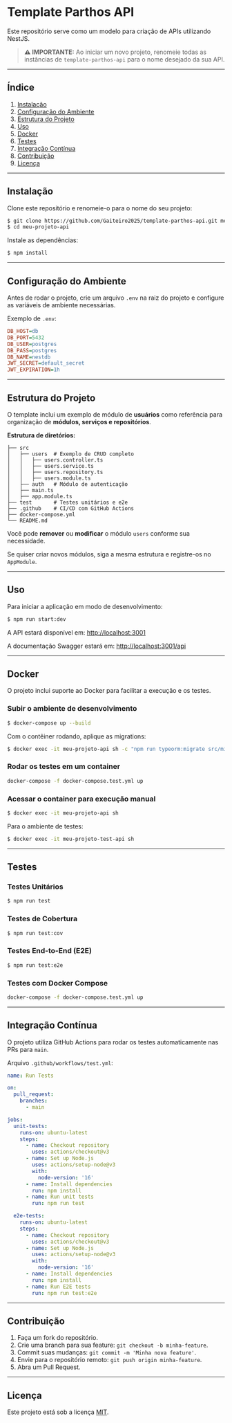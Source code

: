 # Template Parthos API

Este repositório serve como um modelo para criação de APIs utilizando NestJS.

> **⚠ IMPORTANTE:** Ao iniciar um novo projeto, renomeie todas as instâncias de `template-parthos-api` para o nome desejado da sua API.

---

## Índice

1. [Instalação](#instalacao)
2. [Configuração do Ambiente](#configuracao-do-ambiente)
3. [Estrutura do Projeto](#estrutura-do-projeto)
4. [Uso](#uso)
5. [Docker](#docker)
6. [Testes](#testes)
7. [Integração Contínua](#integracao-continua)
8. [Contribuição](#contribuicao)
9. [Licença](#licenca)

---

## Instalação

Clone este repositório e renomeie-o para o nome do seu projeto:

```bash
$ git clone https://github.com/Gaiteiro2025/template-parthos-api.git meu-projeto-api
$ cd meu-projeto-api
```

Instale as dependências:

```bash
$ npm install
```

---

## Configuração do Ambiente

Antes de rodar o projeto, crie um arquivo `.env` na raiz do projeto e configure as variáveis de ambiente necessárias.

Exemplo de `.env`:

```ini
DB_HOST=db
DB_PORT=5432
DB_USER=postgres
DB_PASS=postgres
DB_NAME=nestdb
JWT_SECRET=default_secret
JWT_EXPIRATION=1h
```

---

## Estrutura do Projeto

O template inclui um exemplo de módulo de **usuários** como referência para organização de **módulos, serviços e repositórios**.

**Estrutura de diretórios:**

```
├── src
│   ├── users  # Exemplo de CRUD completo
│   │   ├── users.controller.ts
│   │   ├── users.service.ts
│   │   ├── users.repository.ts
│   │   ├── users.module.ts
│   ├── auth   # Módulo de autenticação
│   ├── main.ts
│   ├── app.module.ts
├── test       # Testes unitários e e2e
├── .github    # CI/CD com GitHub Actions
├── docker-compose.yml
└── README.md
```

Você pode **remover** ou **modificar** o módulo `users` conforme sua necessidade.

Se quiser criar novos módulos, siga a mesma estrutura e registre-os no `AppModule`.

---

## Uso

Para iniciar a aplicação em modo de desenvolvimento:

```bash
$ npm run start:dev
```

A API estará disponível em: [http://localhost:3001](http://localhost:3001)

A documentação Swagger estará em: [http://localhost:3001/api](http://localhost:3001/api)

---

## Docker

O projeto inclui suporte ao Docker para facilitar a execução e os testes.

### Subir o ambiente de desenvolvimento

```bash
$ docker-compose up --build
```

Com o contêiner rodando, aplique as migrations:

```bash
$ docker exec -it meu-projeto-api sh -c "npm run typeorm:migrate src/migrations/CreateUserTable"
```

### Rodar os testes em um container

```bash
docker-compose -f docker-compose.test.yml up
```

### Acessar o container para execução manual

```bash
$ docker exec -it meu-projeto-api sh
```

Para o ambiente de testes:

```bash
$ docker exec -it meu-projeto-test-api sh
```

---

## Testes

### Testes Unitários

```bash
$ npm run test
```

### Testes de Cobertura

```bash
$ npm run test:cov
```

### Testes End-to-End (E2E)

```bash
$ npm run test:e2e
```

### Testes com Docker Compose

```bash
docker-compose -f docker-compose.test.yml up
```

---

## Integração Contínua

O projeto utiliza GitHub Actions para rodar os testes automaticamente nas PRs para `main`.

Arquivo `.github/workflows/test.yml`:

```yaml
name: Run Tests

on:
  pull_request:
    branches:
      - main

jobs:
  unit-tests:
    runs-on: ubuntu-latest
    steps:
      - name: Checkout repository
        uses: actions/checkout@v3
      - name: Set up Node.js
        uses: actions/setup-node@v3
        with:
          node-version: '16'
      - name: Install dependencies
        run: npm install
      - name: Run unit tests
        run: npm run test

  e2e-tests:
    runs-on: ubuntu-latest
    steps:
      - name: Checkout repository
        uses: actions/checkout@v3
      - name: Set up Node.js
        uses: actions/setup-node@v3
        with:
          node-version: '16'
      - name: Install dependencies
        run: npm install
      - name: Run E2E tests
        run: npm run test:e2e
```

---

## Contribuição

1. Faça um fork do repositório.
2. Crie uma branch para sua feature: `git checkout -b minha-feature`.
3. Commit suas mudanças: `git commit -m 'Minha nova feature'`.
4. Envie para o repositório remoto: `git push origin minha-feature`.
5. Abra um Pull Request.

---

## Licença

Este projeto está sob a licença [MIT](LICENSE).

